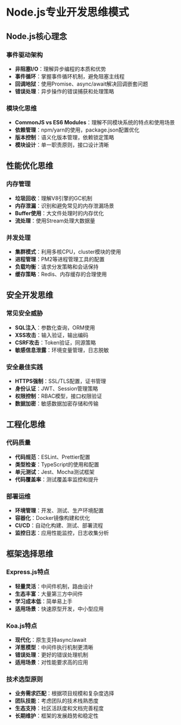 # Node.js专业开发思维模式

## Node.js核心理念

### 事件驱动架构
- **非阻塞I/O**：理解异步编程的本质和优势
- **事件循环**：掌握事件循环机制，避免阻塞主线程
- **回调地狱**：使用Promise、async/await解决回调嵌套问题
- **错误处理**：异步操作的错误捕获和处理策略

### 模块化思维
- **CommonJS vs ES6 Modules**：理解不同模块系统的特点和使用场景
- **依赖管理**：npm/yarn的使用，package.json配置优化
- **版本控制**：语义化版本管理，依赖锁定策略
- **模块设计**：单一职责原则，接口设计清晰

## 性能优化思维

### 内存管理
- **垃圾回收**：理解V8引擎的GC机制
- **内存泄漏**：识别和避免常见的内存泄漏场景
- **Buffer使用**：大文件处理时的内存优化
- **流处理**：使用Stream处理大数据量

### 并发处理
- **集群模式**：利用多核CPU，cluster模块的使用
- **进程管理**：PM2等进程管理工具的配置
- **负载均衡**：请求分发策略和会话保持
- **缓存策略**：Redis、内存缓存的合理使用

## 安全开发思维

### 常见安全威胁
- **SQL注入**：参数化查询，ORM使用
- **XSS攻击**：输入验证，输出编码
- **CSRF攻击**：Token验证，同源策略
- **敏感信息泄露**：环境变量管理，日志脱敏

### 安全最佳实践
- **HTTPS强制**：SSL/TLS配置，证书管理
- **身份认证**：JWT、Session管理策略
- **权限控制**：RBAC模型，接口权限验证
- **数据加密**：敏感数据加密存储和传输

## 工程化思维

### 代码质量
- **代码规范**：ESLint、Prettier配置
- **类型检查**：TypeScript的使用和配置
- **单元测试**：Jest、Mocha测试框架
- **代码覆盖率**：测试覆盖率监控和提升

### 部署运维
- **环境管理**：开发、测试、生产环境配置
- **容器化**：Docker镜像构建和优化
- **CI/CD**：自动化构建、测试、部署流程
- **监控日志**：应用性能监控，日志收集分析

## 框架选择思维

### Express.js特点
- **轻量灵活**：中间件机制，路由设计
- **生态丰富**：大量第三方中间件
- **学习成本低**：简单易上手
- **适用场景**：快速原型开发，中小型应用

### Koa.js特点
- **现代化**：原生支持async/await
- **洋葱模型**：中间件执行机制更清晰
- **错误处理**：更好的错误处理机制
- **适用场景**：对性能要求高的应用

### 技术选型原则
- **业务需求匹配**：根据项目规模和复杂度选择
- **团队技能**：考虑团队的技术栈熟悉度
- **生态支持**：社区活跃度和文档完善程度
- **长期维护**：框架的发展趋势和稳定性